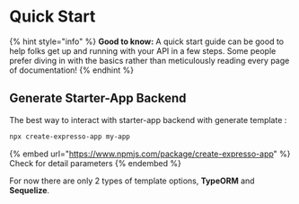 # Quick Start

{% hint style="info" %}
**Good to know:** A quick start guide can be good to help folks get up and running with your API in a few steps. Some people prefer diving in with the basics rather than meticulously reading every page of documentation!
{% endhint %}

## Generate Starter-App Backend

The best way to interact with starter-app backend with generate template :

```bash
npx create-expresso-app my-app
```

{% embed url="https://www.npmjs.com/package/create-expresso-app" %}
Check for detail parameters
{% endembed %}

For now there are only 2 types of template options, **TypeORM** and **Sequelize**.
